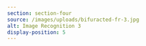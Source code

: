 ```yaml
---
section: section-four
source: /images/uploads/bifuracted-fr-3.jpg
alt: Image Recognition 3
display-position: 5
---
```

